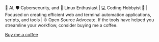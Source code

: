 🤖 AI, 🛡️ Cybersecurity, and 🐧 Linux Enthusiast | 💻 Coding Hobbyist 🚀 | Focused on creating efficient web and terminal automation applications, scripts, and tools | 🌐 Open Source Advocate. If the tools have helped you streamline your workflow, consider buying me a coffee.

[Buy me a coffee](https://www.buymeacoffee.com/markbradley)
